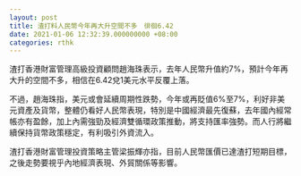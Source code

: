```yaml
---
layout: post
title: 渣打料人民幣今年再大升空間不多　徘徊6.42
date: 2021-01-06 12:32:39.000000000 +08:00
categories: rthk
---
```


渣打香港財富管理高級投資顧問趙海珠表示，去年人民幣升值約7%，預計今年再大升的空間不多，相信在6.42兌1美元水平反覆上落。

不過，趙海珠指，美元或會延續周期性跌勢，今年或再貶值6%至7%，利好非美元資產及貨幣，整體仍看好人民幣表現，特別是中國經濟最先復蘇，去年國內經常帳亦有盈餘，加上內需強勁及經濟雙循環政策推動，將支持匯率強勢。而人行將繼續保持貨幣政策穩定，有利吸引外資流入。

渣打香港財富管理投資策略主管梁振輝亦指，目前人民幣匯價已達渣打短期目標，之後走勢要視乎內地經濟表現、外貿關係等影響。
